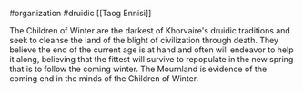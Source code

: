  #organization #druidic [[Taog Ennisi]]

The Children of Winter are the darkest of Khorvaire's druidic traditions and seek to cleanse the land of the blight of civilization through death. They believe the end of the current age is at hand and often will endeavor to help it along, believing that the fittest will survive to repopulate in the new spring that is to follow the coming winter. The Mournland is evidence of the coming end in the minds of the Children of Winter.
